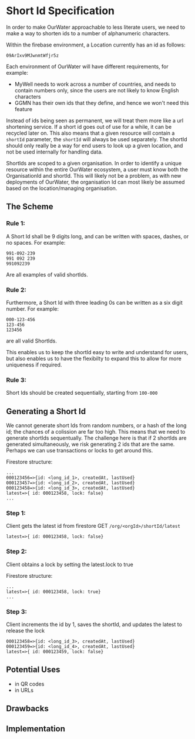 # Short Id Specification

In order to make OurWater approachable to less literate users, we need to make a way to shorten ids to a number of alphanumeric characters.

Within the firebase environment, a Location currently has an id as follows:

`09ArIxv9MJwnmtWfjr5z`

Each environment of OurWater will have different requirements, for example:

- MyWell needs to work across a number of countries, and needs to contain numbers only, since the users are not likely to know English characters
- GGMN has their own ids that they define, and hence we won't need this feature


Instead of ids being seen as permanent, we will treat them more like a url shortening service. If a short id goes out of use for a while, it can be recycled later on. This also means that a given resource will contain a `shortId` parameter, the `shortId` will always be used separately. The shortId should only really be a way for end users to look up a given location, and not be used internally for handling data.

ShortIds are scoped to a given organisation. In order to identify a unique resource within the entire OurWater ecosystem, a user must know both the OrganisationId and shortId. This will likely not be a problem, as with new deployments of OurWater, the organisation Id can most likely be assumed based on the location/managing organisation.


## The Scheme


### Rule 1:
A Short Id shall be 9 digits long, and can be written with spaces, dashes, or no spaces. For example:
```
991-092-239
991 092 239
991092239
```
Are all examples of valid shortIds.

### Rule 2:
Furthermore, a Short Id with three leading 0s can be written as a six digit number. For example:
```
000-123-456
123-456
123456
```
are all valid ShortIds. 

This enables us to keep the shortId easy to write and understand for users, but also enables us to have the flexibilty to expand this to allow for more uniqueness if required.

### Rule 3:
Short Ids should be created sequentially, starting from `100-000`



## Generating a Short Id

We cannot generate short Ids from random numbers, or a hash of the long id; the chances of a colission are far too high. This means that we need to generate shortIds sequentually. The challenge here is that if 2 shortIds are generated simultaneously, we risk generating 2 ids that are the same. Perhaps we can use transactions or locks to get around this.

Firestore structure:
```
...
000123456=>{id: <long_id_1>, createdAt, lastUsed}
000123457=>{id: <long_id_2>, createdAt, lastUsed}
000123458=>{id: <long_id_3>, createdAt, lastUsed}
latest=>{ id: 000123458, lock: false}
...
```

### Step 1:

Client gets the latest id from firestore GET `/org/<orgId>/shortId/latest`

`latest=>{ id: 000123458, lock: false}`

### Step 2:

Client obtains a lock by setting the latest.lock to true

Firestore structure:
```
...
latest=>{ id: 000123458, lock: true}
...
```

### Step 3:

Client increments the id by 1, saves the shortId, and updates the latest to release the lock

```
000123458=>{id: <long_id_3>, createdAt, lastUsed}
000123459=>{id: <long_id_4>, createdAt, lastUsed}
latest=>{ id: 000123459, lock: false}
```



## Potential Uses

- in QR codes
- in URLs


## Drawbacks


## Implementation